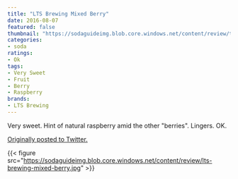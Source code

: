 ```yaml
---
title: "LTS Brewing Mixed Berry"
date: 2016-08-07
featured: false
thumbnail: "https://sodaguideimg.blob.core.windows.net/content/review/thumbs/lts-brewing-mixed-berry.jpg"
categories:
- soda
ratings:
- Ok
tags:
- Very Sweet
- Fruit
- Berry
- Raspberry
brands:
- LTS Brewing
---
```


Very sweet. Hint of natural raspberry amid the other "berries". Lingers. OK.

[Originally posted to Twitter.](https://twitter.com/Cavorter/status/762383742199558144)

{{< figure src="https://sodaguideimg.blob.core.windows.net/content/review/lts-brewing-mixed-berry.jpg" >}}
